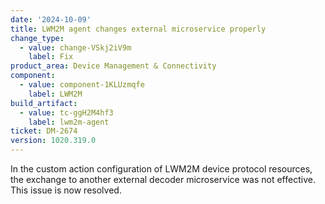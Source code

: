 ```yaml
---
date: '2024-10-09'
title: LWM2M agent changes external microservice properly
change_type:
  - value: change-VSkj2iV9m
    label: Fix
product_area: Device Management & Connectivity
component:
  - value: component-1KLUzmqfe
    label: LWM2M
build_artifact:
  - value: tc-ggH2M4hf3
    label: lwm2m-agent
ticket: DM-2674
version: 1020.319.0
---
```


In the custom action configuration of LWM2M device protocol resources, the exchange to another external decoder microservice
was not effective. This issue is now resolved.
